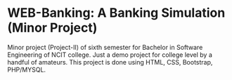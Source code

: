 # WEB-Banking: A Banking Simulation (Minor Project)
Minor project (Project-II) of sixth semester for Bachelor in Software Engineering of NCIT college.
Just a demo project for college level by a handful of amateurs.
This project is done using HTML, CSS, Bootstrap, PHP/MYSQL.
